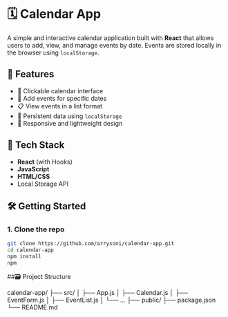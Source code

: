 # 🗓️ Calendar App

A simple and interactive calendar application built with **React** that allows users to add, view, and manage events by date. Events are stored locally in the browser using `localStorage`.

## 🚀 Features

- 📆 Clickable calendar interface
- 📝 Add events for specific dates
- 📋 View events in a list format
- 💾 Persistent data using `localStorage`
- 🎯 Responsive and lightweight design


## 🧰 Tech Stack

- **React** (with Hooks)
- **JavaScript**
- **HTML/CSS**
- Local Storage API

## 🛠️ Getting Started

### 1. Clone the repo

```bash
git clone https://github.com/arrysoni/calendar-app.git
cd calendar-app
npm install
npm 
```

##🗃️ Project Structure

calendar-app/
├── src/
│   ├── App.js
│   ├── Calendar.js
│   ├── EventForm.js
│   ├── EventList.js
│   └── ...
├── public/
├── package.json
└── README.md
